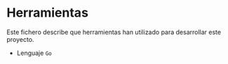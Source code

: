 
# Herramientas
Este fichero describe que herramientas han utilizado para desarrollar este proyecto.
  - Lenguaje `Go`
